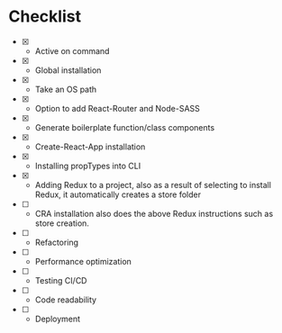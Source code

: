 # Checklist

- [x] - Active on command
- [x] - Global installation
- [x] - Take an OS path
- [x] - Option to add React-Router and Node-SASS
- [x] - Generate boilerplate function/class components
- [x] - Create-React-App installation
- [x] - Installing propTypes into CLI
- [x] - Adding Redux to a project, also as a result of selecting to install Redux, it automatically creates a store folder
- [ ] - CRA installation also does the above Redux instructions such as store creation.
- [ ] - Refactoring
- [ ] - Performance optimization
- [ ] - Testing CI/CD
- [ ] - Code readability
- [ ] - Deployment
